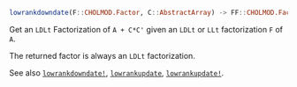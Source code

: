 ```julia
lowrankdowndate(F::CHOLMOD.Factor, C::AbstractArray) -> FF::CHOLMOD.Factor
```

Get an `LDLt` Factorization of `A + C*C'` given an `LDLt` or `LLt` factorization `F` of `A`.

The returned factor is always an `LDLt` factorization.

See also [`lowrankdowndate!`](@ref), [`lowrankupdate`](@ref), [`lowrankupdate!`](@ref).
